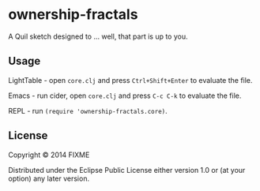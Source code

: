 # ownership-fractals

A Quil sketch designed to ... well, that part is up to you.

## Usage

LightTable - open `core.clj` and press `Ctrl+Shift+Enter` to evaluate the file.

Emacs - run cider, open `core.clj` and press `C-c C-k` to evaluate the file.

REPL - run `(require 'ownership-fractals.core)`.

## License

Copyright © 2014 FIXME

Distributed under the Eclipse Public License either version 1.0 or (at
your option) any later version.

